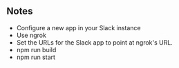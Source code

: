 ## Notes

- Configure a new app in your Slack instance
- Use ngrok
- Set the URLs for the Slack app to point at ngrok's URL.
- npm run build
- npm run start
